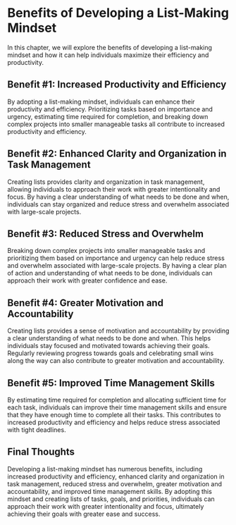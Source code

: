 Benefits of Developing a List-Making Mindset
===============================================================================================

In this chapter, we will explore the benefits of developing a list-making mindset and how it can help individuals maximize their efficiency and productivity.

Benefit #1: Increased Productivity and Efficiency
-------------------------------------------------

By adopting a list-making mindset, individuals can enhance their productivity and efficiency. Prioritizing tasks based on importance and urgency, estimating time required for completion, and breaking down complex projects into smaller manageable tasks all contribute to increased productivity and efficiency.

Benefit #2: Enhanced Clarity and Organization in Task Management
----------------------------------------------------------------

Creating lists provides clarity and organization in task management, allowing individuals to approach their work with greater intentionality and focus. By having a clear understanding of what needs to be done and when, individuals can stay organized and reduce stress and overwhelm associated with large-scale projects.

Benefit #3: Reduced Stress and Overwhelm
----------------------------------------

Breaking down complex projects into smaller manageable tasks and prioritizing them based on importance and urgency can help reduce stress and overwhelm associated with large-scale projects. By having a clear plan of action and understanding of what needs to be done, individuals can approach their work with greater confidence and ease.

Benefit #4: Greater Motivation and Accountability
-------------------------------------------------

Creating lists provides a sense of motivation and accountability by providing a clear understanding of what needs to be done and when. This helps individuals stay focused and motivated towards achieving their goals. Regularly reviewing progress towards goals and celebrating small wins along the way can also contribute to greater motivation and accountability.

Benefit #5: Improved Time Management Skills
-------------------------------------------

By estimating time required for completion and allocating sufficient time for each task, individuals can improve their time management skills and ensure that they have enough time to complete all their tasks. This contributes to increased productivity and efficiency and helps reduce stress associated with tight deadlines.

Final Thoughts
--------------

Developing a list-making mindset has numerous benefits, including increased productivity and efficiency, enhanced clarity and organization in task management, reduced stress and overwhelm, greater motivation and accountability, and improved time management skills. By adopting this mindset and creating lists of tasks, goals, and priorities, individuals can approach their work with greater intentionality and focus, ultimately achieving their goals with greater ease and success.
